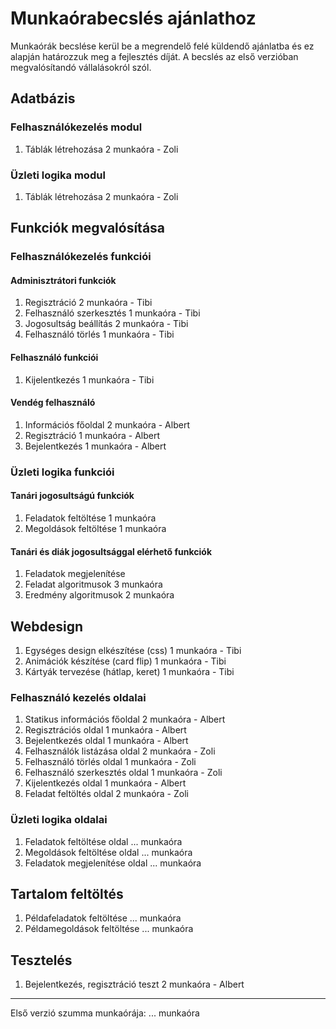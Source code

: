 # Munkaórabecslés ajánlathoz
Munkaórák becslése kerül be a megrendelő felé küldendő ajánlatba és ez alapján határozzuk meg a fejlesztés díját.
A becslés az első verzióban megvalósítandó vállalásokról szól.

## Adatbázis
### Felhasználókezelés modul
1) Táblák létrehozása               2 munkaóra - Zoli
### Üzleti logika modul    
1) Táblák létrehozása               2 munkaóra - Zoli

## Funkciók megvalósítása
### Felhasználókezelés funkciói
#### Adminisztrátori funkciók
1) Regisztráció                     2 munkaóra - Tibi
2) Felhasználó szerkesztés          1 munkaóra  - Tibi
3) Jogosultság beállítás            2 munkaóra  - Tibi
4) Felhasználó törlés               1 munkaóra  - Tibi 
#### Felhasználó funkciói
1) Kijelentkezés                    1 munkaóra  - Tibi
#### Vendég felhasználó
1) Információs főoldal               2 munkaóra - Albert
2) Regisztráció                      1 munkaóra - Albert
3) Bejelentkezés                     1 munkaóra - Albert
### Üzleti logika funkciói
#### Tanári jogosultságú funkciók
1) Feladatok feltöltése              1 munkaóra
2) Megoldások feltöltése             1 munkaóra
#### Tanári és diák jogosultsággal elérhető funkciók
1) Feladatok megjelenítése
2) Feladat algoritmusok              3 munkaóra
3) Eredmény algoritmusok             2 munkaóra
## Webdesign
1) Egységes design elkészítése (css) 1 munkaóra   - Tibi
2) Animációk készítése (card flip)   1 munkaóra  - Tibi
3) Kártyák tervezése (hátlap, keret) 1 munkaóra  - Tibi
### Felhasználó kezelés oldalai
1) Statikus információs főoldal      2 munkaóra - Albert
2) Regisztrációs oldal               1 munkaóra - Albert
3) Bejelentkezés oldal               1 munkaóra - Albert
4) Felhasználók listázása oldal      2 munkaóra - Zoli
5) Felhasználó törlés oldal          1 munkaóra - Zoli
6) Felhasználó szerkesztés oldal     1 munkaóra - Zoli
7) Kijelentkezés oldal               1 munkaóra - Albert
8) Feladat feltöltés oldal           2 munkaóra - Zoli 
### Üzleti logika oldalai
1) Feladatok feltöltése oldal        ... munkaóra
2) Megoldások feltöltése oldal       ... munkaóra
3) Feladatok megjelenítése oldal     ... munkaóra

## Tartalom feltöltés
1) Példafeladatok feltöltése         ... munkaóra
2) Példamegoldások feltöltése        ... munkaóra

## Tesztelés
1) Bejelentkezés, regisztráció teszt  2 munkaóra - Albert
--------------------------------------------------
Első verzió szumma munkaórája:       ... munkaóra
